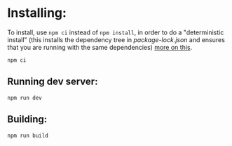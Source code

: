 # Installing:

To install, use `npm ci` instead of `npm install`, in order to do a "deterministic install" (this installs the dependency tree in *package-lock.json* and ensures that you are running with the same dependencies) [more on this](https://stackoverflow.com/questions/44206782/do-i-commit-the-package-lock-json-file-created-by-npm-5).
```
npm ci
```

## Running dev server:
```
npm run dev
```

## Building:
```
npm run build
```
